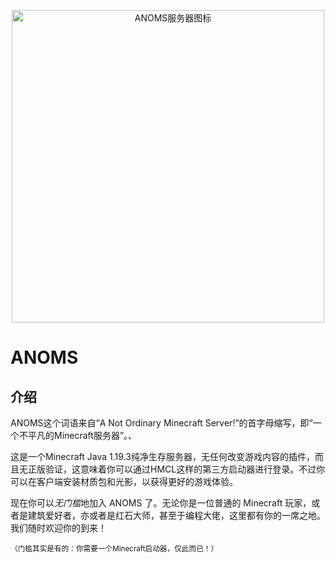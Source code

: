 <p align="center"><a href="https://github.com/ANOMS-top"><img src="https://s1.imagehub.cc/images/2023/04/02/757286b8ab14dce46b367a19f9ed7caa.png" alt="ANOMS服务器图标" width="500px" /></a></p>

# ANOMS

## 介绍

ANOMS这个词语来自“A Not Ordinary Minecraft Server!”的首字母缩写，即“一个不平凡的Minecraft服务器”。、

这是一个Minecraft Java 1.19.3纯净生存服务器，无任何改变游戏内容的插件，而且无正版验证，这意味着你可以通过HMCL这样的第三方启动器进行登录。不过你可以在客户端安装材质包和光影，以获得更好的游戏体验。

现在你可以*无门槛*地加入 ANOMS 了。无论你是一位普通的 Minecraft 玩家，或者是建筑爱好者，亦或者是红石大师，甚至于编程大佬，这里都有你的一席之地。我们随时欢迎你的到来！

<sup>（门槛其实是有的：你需要一个Minecraft启动器，仅此而已！）</sup>

